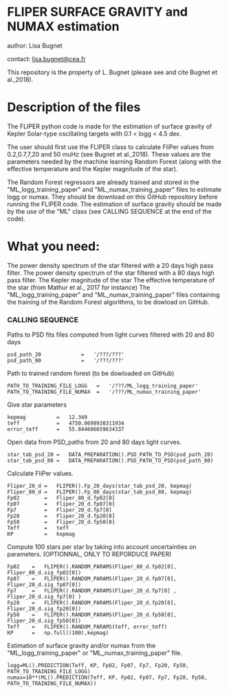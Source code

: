 # FLIPER SURFACE GRAVITY and NUMAX estimation

author: Lisa Bugnet

contact: lisa.bugnet@cea.fr

This repository is the property of L. Bugnet (please see and cite Bugnet et al.,2018).

# Description of the files

The FLIPER python code is made for the estimation of surface gravity of Kepler Solar-type oscillating targets with 0.1 < logg < 4.5 dex.

The user should first use the FLIPER class to calculate FliPer values from 0.2,0.7,7,20 and 50 muHz (see Bugnet et al.,2018). These values are the parameters needed by the machine learning Random Forest (along with the effective temperature and the Kepler magnitude of the star).

The Random Forest regressors are already trained and stored in the "ML_logg_training_paper" and "ML_numax_training_paper" files to estimate logg or numax. They should be download on this GitHub repository before running the FLIPER code. The estimation of surface gravity should be made by the use of the "ML" class (see CALLING SEQUENCE at the end of the code).

# What you need:

The power density spectrum of the star filtered with a 20 days high pass filter.
The power density spectrum of the star filtered with a 80 days high pass filter.
The Kepler magnitude of the star
The effective temperature of the star (from Mathur et al., 2017 for instance)
The "ML_logg_training_paper" and "ML_numax_training_paper" files containing the training of the Random Forest algorithms, to be dowload on GitHub.


### CALLING SEQUENCE

Paths to PSD fits files computed from light curves filtered with 20 and 80 days
```
psd_path_20             =   '/???/???'
psd_path_80             =   '/???/???'
```

Path to trained random forest (to be dowloaded on GitHub)
```
PATH_TO_TRAINING_FILE_LOGG   =   '/???/ML_logg_training_paper'
PATH_TO_TRAINING_FILE_NUMAX  =   '/???/ML_numax_training_paper'
```

Give star parameters
```
kepmag          =   12.349
teff            =   4750.0698938311934
error_teff      =   55.844606659634337
```


Open data from PSD_paths from 20 and 80 days light curves.
```
star_tab_psd_20 =   DATA_PREPARATION().PSD_PATH_TO_PSD(psd_path_20)
star_tab_psd_80 =   DATA_PREPARATION().PSD_PATH_TO_PSD(psd_path_80)
```

Calculate FliPer values.
```
Fliper_20_d =   FLIPER().Fp_20_days(star_tab_psd_20, kepmag)
Fliper_80_d =   FLIPER().Fp_80_days(star_tab_psd_80, kepmag)
Fp02        =   Fliper_80_d.fp02[0]
Fp07        =   Fliper_20_d.fp07[0]
Fp7         =   Fliper_20_d.fp7[0]
Fp20        =   Fliper_20_d.fp20[0]
Fp50        =   Fliper_20_d.fp50[0]
Teff        =   teff
KP          =   kepmag
```
Compute 100 stars per star by taking into account uncertainties on parameters.   (OPTIONNAL, ONLY TO REPORDUCE PAPER)
```
Fp02    =   FLIPER().RANDOM_PARAMS(Fliper_80_d.fp02[0], Fliper_80_d.sig_fp02[0])
Fp07    =   FLIPER().RANDOM_PARAMS(Fliper_20_d.fp07[0], Fliper_20_d.sig_fp07[0])
Fp7     =   FLIPER().RANDOM_PARAMS(Fliper_20_d.fp7[0] , Fliper_20_d.sig_fp7[0] )
Fp20    =   FLIPER().RANDOM_PARAMS(Fliper_20_d.fp20[0], Fliper_20_d.sig_fp20[0])
Fp50    =   FLIPER().RANDOM_PARAMS(Fliper_20_d.fp50[0], Fliper_20_d.sig_fp50[0])
Teff    =   FLIPER().RANDOM_PARAMS(teff, error_teff)
KP      =   np.full((100),kepmag)                                                      
```

Estimation of surface gravity and/or numax from the "ML_logg_training_paper" or "ML_numax_training_paper" file.
```
logg=ML().PREDICTION(Teff, KP, Fp02, Fp07, Fp7, Fp20, Fp50, PATH_TO_TRAINING_FILE_LOGG)
numax=10**(ML().PREDICTION(Teff, KP, Fp02, Fp07, Fp7, Fp20, Fp50, PATH_TO_TRAINING_FILE_NUMAX))
```


